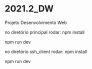 # 2021.2_DW
Projeto Desenvolvimento Web

no diretório principal rodar:
npm install

npm run dev

no diretório ssh_client rodar:
npm install

npm run dev
